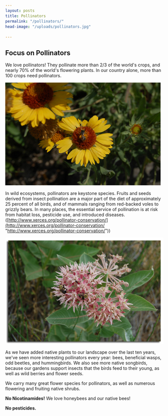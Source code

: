 ```yaml
---
layout: posts
title: Pollinators
permalink: "/pollinators/"
head-image: "/uploads/pollinators.jpg"

---
```

## Focus on Pollinators

We love pollinators!  They pollinate more than 2/3 of the world's crops, and nearly 70% of the world's flowering plants.  In our country alone, more than 100 crops need pollinators.

![](/_uploads/pollinators.jpg)

In wild ecosystems, pollinators are keystone species. Fruits and seeds derived from insect pollination are a major part of the diet of approximately 25 percent of all birds, and of mammals ranging from red-backed voles to grizzly bears. In many places, the essential service of pollination is at risk from habitat loss, pesticide use, and introduced diseases.  
([http://www.xerces.org/pollinator-conservation/](http://www.xerces.org/pollinator-conservation/ "http://www.xerces.org/pollinator-conservation/"))

![](/_uploads/showy_milkweed_bumblebees.jpg)

As we have added native plants to our landscape over the last ten years, we've seen more interesting pollinators every year:  bees, beneficial wasps, odd beetles, and hummingbirds.  We also see more native songbirds, because our gardens support insects that the birds feed to their young, as well as wild berries and flower seeds.

We carry many great flower species for pollinators, as well as numerous flowering and fruiting native shrubs.

**No Nicotinamides!**  We love honeybees and our native bees!

**No pesticides.**